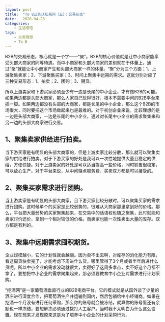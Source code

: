 ```yaml
---
layout: post
title:  "To B业务认知系列（五）：交易形态"
date:   2020-04-28
categories:
    - 生活感悟
tags:
    - 业务随想
    - To B
---
```


B2B的交易形态，核心就是一个字——“聚”。B2B的核心价值就是让中小商家能享受头部大商家的同等待遇。而中小商家和头部大商家的差别就在于体量上，通过“聚”就能让中小商家产生和头部大商家一样的体量。“聚”分为三个方面：1、上游聚集卖家；2、下游聚集买家；3、时间上聚集中远期的需求。这就分别对应了三种交易形态：1、拍卖；2、团购；3、期货。  
  
所以上游卖家和下游买家必须至少有一边是长尾的中小企业，才有做B2B的可能。如果两边都是头部大商家，那么人家自己玩得很好，根本不需要中间的B2B平台来插一脚。如果两边都没有头部的大商家，都是长尾的中小企业，那么这个B2B的市场很大，同时要把这个市场做起来也是最难的。对于初创企业来说，比较理想的是一边是头部大商家，一边是长尾的中小企业，通过对长尾中小企业的需求聚集来和另一边的头部大商家进行交易。  

## 1、聚集卖家供给进行拍卖。  
  
当下游买家是有明显的头部大商家的，但是上游卖家比较分散，那么就可以聚集卖家的供给进行拍卖。对于下游买家的好处是我可以一次性地提供大量且稳定的供给，方便快捷。对于上游卖家的好处是可以适当提高一些价格，同时销售很稳定，可以放心生产。对于平台来说，从中间赚点服务费，买卖双方都是可以接受的。  

## 2、聚集买家需求进行团购。  
  
当上游卖家是有明显的头部大商家，且下游买家比较分散时，可以聚集买家的需求进行团购。这时候单个的买家是比较弱势的，很难从大商家那里拿到好的价格。那么，平台把大量弱势的买家聚集起来，在交易中的话语权也随之聚集，此时就能和卖家讨价还价，拿到一个相对较低的价格。而卖家也能一次性卖出大量的库存。双方都是有利的。

## 3、聚集中远期需求囤积期货。  
  
企业规模越小，它的计划性就会越弱。因为卖不出去啊，对库存的消化能力有限，看这周货快卖完了，才能考虑下周进什么货，哪里管得了3个月或者半年后进什么货呢。所以中小企业的需求波动就很大，卖得好了这周多拿点，卖不好这个月都不拿了。要想把中小企业的需求聚集起来，那必须要教育中小企业对需求进行计划采购。  
  
“挖酒网”是一家葡萄酒垂直行业的B2B电商平台。它的模式就是从国外谈了少量的酒庄进行深度合作，把葡萄酒生产并运输到国内，然后包销给中小经销商。如果在挖酒一个月没有进行任何采购，那么你的账号就会被冻结，就算你的账号里还有余额也一样冻结，要想解冻必须通过拨打人工客户。当时我不太明白为什么这么设置。现在想来才发现原来这是为了培养中小企业的计划采购行为。
